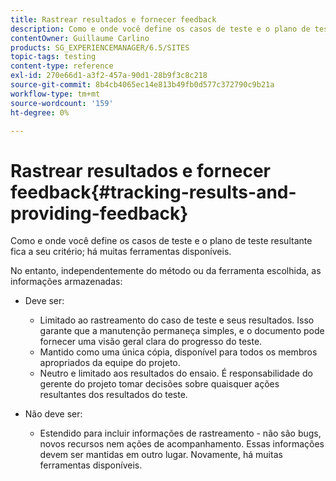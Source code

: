 ```yaml
---
title: Rastrear resultados e fornecer feedback
description: Como e onde você define os casos de teste e o plano de teste resultante fica a seu critério
contentOwner: Guillaume Carlino
products: SG_EXPERIENCEMANAGER/6.5/SITES
topic-tags: testing
content-type: reference
exl-id: 270e66d1-a3f2-457a-90d1-28b9f3c8c218
source-git-commit: 8b4cb4065ec14e813b49fb0d577c372790c9b21a
workflow-type: tm+mt
source-wordcount: '159'
ht-degree: 0%

---
```


# Rastrear resultados e fornecer feedback{#tracking-results-and-providing-feedback}

Como e onde você define os casos de teste e o plano de teste resultante fica a seu critério; há muitas ferramentas disponíveis.

No entanto, independentemente do método ou da ferramenta escolhida, as informações armazenadas:

* Deve ser:

   * Limitado ao rastreamento do caso de teste e seus resultados. Isso garante que a manutenção permaneça simples, e o documento pode fornecer uma visão geral clara do progresso do teste.
   * Mantido como uma única cópia, disponível para todos os membros apropriados da equipe do projeto.
   * Neutro e limitado aos resultados do ensaio. É responsabilidade do gerente do projeto tomar decisões sobre quaisquer ações resultantes dos resultados do teste.

* Não deve ser:

   * Estendido para incluir informações de rastreamento - não são bugs, novos recursos nem ações de acompanhamento. Essas informações devem ser mantidas em outro lugar. Novamente, há muitas ferramentas disponíveis.
